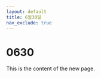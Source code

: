 ```yaml
---
layout: default
title: 6월30일
nav_exclude: true
---
```


# 0630

This is the content of the new page.
